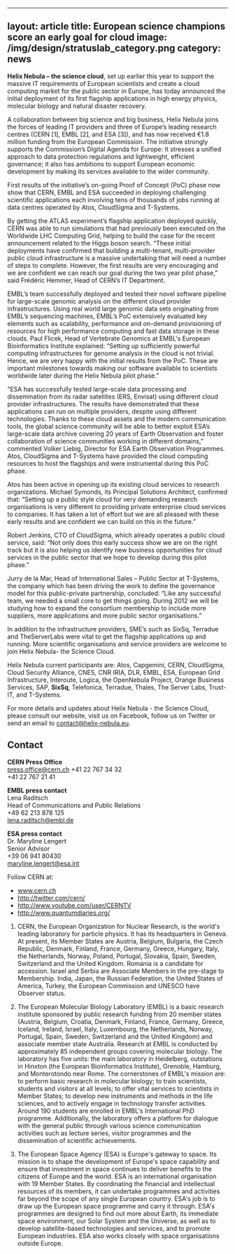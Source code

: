 
---
layout: article
title: European science champions score an early goal for cloud
image: /img/design/stratuslab_category.png
category: news
---

**Helix Nebula – the science cloud**, set up earlier this year to support the massive IT requirements of European scientists and create a cloud computing market for the public sector in Europe, has today announced the initial deployment of its first flagship applications in high energy physics, molecular biology and natural disaster recovery. 

A collaboration between big science and big business, Helix Nebula joins the forces of leading IT providers and three of Europe’s leading research centres (CERN \[1\], EMBL \[2\], and ESA \[3\]), and has now received €1.8 million funding from the European Commission. The initiative strongly supports the Commission’s Digital Agenda for Europe: It stresses a unified approach to data protection regulations and lightweight, efficient governance; it also has ambitions to support European economic development by making its services available to the wider community.

First results of the initiative’s on-going Proof of Concept (PoC) phase now show that CERN, EMBL and ESA succeeded in deploying challenging scientific applications each involving tens of thousands of jobs running at data centres operated by Atos, CloudSigma and T-Systems. 

By getting the ATLAS experiment’s flagship application deployed quickly, CERN was able to run simulations that had previously been executed on the Worldwide LHC Computing Grid, helping to build the case for the recent announcement related to the Higgs boson search. “These initial deployments have confirmed that building a multi-tenant, multi-provider public cloud infrastructure is a massive undertaking that will need a number of steps to complete. However, the first results are very encouraging and we are confident we can reach our goal during the two year pilot phase,” said Frédéric Hemmer, Head of CERN’s IT Department.

EMBL’s team successfully deployed and tested their novel software pipeline for large-scale genomic analysis on the different cloud provider infrastructures. Using real world large genomic data sets originating from EMBL’s sequencing machines, EMBL’s PoC extensively evaluated key elements such as scalability, performance and on-demand provisioning of resources for high performance computing and fast data storage in these clouds. Paul Flicek, Head of Vertebrate Genomics at EMBL's European Bioinformatics Institute explained: “Setting up sufficiently powerful computing infrastructures for genome analysis in the cloud is not trivial. Hence, we are very happy with the initial results from the PoC. These are important milestones towards making our software available to scientists worldwide later during the Helix Nebula pilot phase.”

“ESA has successfully tested large-scale data processing and dissemination from its radar satellites (ERS, Envisat) using different cloud provider infrastructures. The results have demonstrated that these applications can run on multiple providers, despite using different technologies. Thanks to these cloud assets and the modern communication tools, the global science community will be able to better exploit ESA’s large-scale data archive covering 20 years of Earth Observation and foster collaboration of science communities working in different domains,” commented Volker Liebig, Director for ESA Earth Observation Programmes. 
Atos, CloudSigma and T-Systems have provided the cloud computing resources to host the flagships and were instrumental during this PoC phase.

Atos has been active in opening up its existing cloud services to research organizations. Michael Symonds, its Principal Solutions Architect, confirmed that: “Setting up a public style cloud for very demanding research organisations is very different to providing private enterprise cloud services to companies. It has taken a lot of effort but we are all pleased with these early results and are confident we can build on this in the future.” 

Robert Jenkins, CTO of CloudSigma, which already operates a public cloud service, said: “Not only does this early success show we are on the right track but it is also helping us identify new business opportunities for cloud services in the public sector that we hope to develop during this pilot phase.”

Jurry de la Mar, Head of International Sales – Public Sector at T-Systems, the company which has been driving the work to define the governance model for this public-private partnership, concluded: “Like any successful team, we needed a small core to get things going. During 2012 we will be studying how to expand the consortium membership to include more suppliers, more applications and more public sector organisations.” 

In addition to the infrastructure providers, SME’s such as SixSq, Terradue and TheServerLabs were vital to get the flagship applications up and running. More scientific organisations and service providers are welcome to join Helix Nebula- the Science Cloud. 

Helix Nebula current participants are: Atos, Capgemini, CERN, CloudSigma, Cloud Security Alliance, CNES, CNR IRIA, DLR, EMBL, ESA, European Grid Infrastructure, Interoute, Logica, the OpenNebula Project, Orange Business Services, SAP, **SixSq**, Telefonica, Terradue, Thales, The Server Labs, Trust-IT, and T-Systems.

For more details and updates about Helix Nebula - the Science Cloud, please consult our website, visit us on Facebook, follow us on Twitter or send an email to [contact@helix-nebula.eu](mailto:contact@helix-nebula.eu).

Contact
-------

**CERN Press Office**  
[press.office@cern.ch](mailto:press.office@cern.ch)
+41 22 767 34 32  
+41 22 767 21 41

**EMBL press contact**  
Lena Raditsch  
Head of Communications and Public Relations  
+49 62 213 878 125  
[lena.raditsch@embl.de](mailto:maryline.lengert@esa.int)

**ESA press contact**  
Dr. Maryline Lengert  
Senior Advisor  
+39 06 941 80430  
[maryline.lengert@esa.int](mailto:maryline.lengert@esa.int)


Follow CERN at:

* www.cern.ch
* http://twitter.com/cern/
* http://www.youtube.com/user/CERNTV
* http://www.quantumdiaries.org/

1. CERN, the European Organization for Nuclear Research, is the world's leading laboratory for particle physics. It has its headquarters in Geneva. At present, its Member States are Austria, Belgium, Bulgaria, the Czech Republic, Denmark, Finland, France, Germany, Greece, Hungary, Italy, the Netherlands, Norway, Poland, Portugal, Slovakia, Spain, Sweden, Switzerland and the United Kingdom. Romania is a candidate for accession. Israel and Serbia are Associate Members in the pre-stage to Membership. India, Japan, the Russian Federation, the United States of America, Turkey, the European Commission and UNESCO have Observer status.

2. The European Molecular Biology Laboratory (EMBL) is a basic research institute sponsored by public research funding from 20 member states (Austria, Belgium, Croatia, Denmark, Finland, France, Germany, Greece, Iceland, Ireland, Israel, Italy, Luxembourg, the Netherlands, Norway, Portugal, Spain, Sweden, Switzerland and the United Kingdom) and associate member state Australia. Research at EMBL is conducted by approximately 85 independent groups covering molecular biology. The laboratory has five units: the main laboratory in Heidelberg, outstations in Hinxton (the European Bioinformatics Institute), Grenoble, Hamburg, and Monterotondo near Rome. The cornerstones of EMBL's mission are: to perform basic research in molecular biology; to train scientists, students and visitors at all levels; to offer vital services to scientists in Member States; to develop new instruments and methods in the life sciences, and to actively engage in technology transfer activities. Around 190 students are enrolled in EMBL's International PhD programme. Additionally, the laboratory offers a platform for dialogue with the general public through various science communication activities such as lecture series, visitor programmes and the dissemination of scientific achievements.

3. The European Space Agency (ESA) is Europe's gateway to space. Its mission is to shape the development of Europe's space capability and ensure that investment in space continues to deliver benefits to the citizens of Europe and the world. ESA is an international organisation with 19 Member States. By coordinating the financial and intellectual resources of its members, it can undertake programmes and activities far beyond the scope of any single European country. ESA's job is to draw up the European space programme and carry it through. ESA's programmes are designed to find out more about Earth, its immediate space environment, our Solar System and the Universe, as well as to develop satellite-based technologies and services, and to promote European industries. ESA also works closely with space organisations outside Europe.
